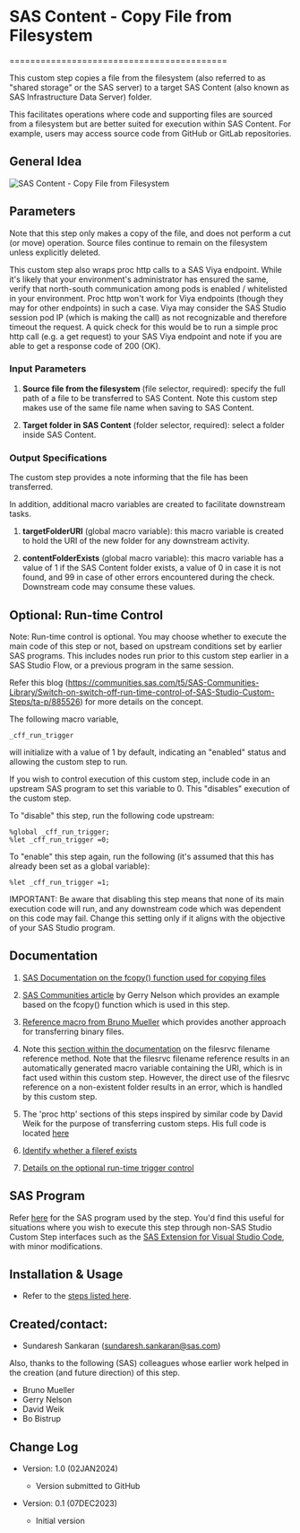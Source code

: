 # SAS Content - Copy File from Filesystem
==========================================

This custom step copies a file from the filesystem (also referred to as "shared storage" or the SAS server) to a target SAS Content (also known as SAS Infrastructure Data Server) folder.

This facilitates operations where code and supporting files are sourced from a filesystem but are better suited for execution within SAS Content.  For example, users may access source code from GitHub or GitLab repositories.  

## General Idea
![SAS Content - Copy File from Filesystem](./img/SAS_Content_Copy_Files_from_Filesystem.gif)

## Parameters

Note that this step only makes a copy of the file, and does not perform a cut (or move) operation. Source files continue to remain on the filesystem unless explicitly deleted.

This custom step also wraps proc http calls to a SAS Viya endpoint.  While it's likely that your environment's administrator has ensured the same, verify that north-south communication among pods is enabled / whitelisted in your environment.  Proc http won't work for Viya endpoints (though they may for other endpoints) in such a case.  Viya may consider the SAS Studio session pod IP (which is making the call) as not recognizable and therefore timeout the request.  A quick check for this would be to run a simple proc http call (e.g. a get request) to your SAS Viya endpoint and note if you are able to get a response code of 200 (OK).


### Input Parameters

1. **Source file from the filesystem** (file selector, required): specify the full path of a file to be transferred to SAS Content.  Note this custom step makes use of the same file name when saving to SAS Content.

2. **Target folder in SAS Content** (folder selector, required): select a folder inside SAS Content.  

### Output Specifications

The custom step provides a note informing that the file has been transferred. 

In addition,  additional macro variables are created to facilitate downstream tasks.

1. **targetFolderURI** (global macro variable): this macro variable is created to hold the URI of the new folder for any downstream activity.

2. **contentFolderExists** (global macro variable): this macro variable has a value of 1 if the SAS Content folder exists, a value of 0 in case it is not found, and 99 in case of other errors encountered during the check.  Downstream code may consume these values.


## Optional: Run-time Control

Note: Run-time control is optional.  You may choose whether to execute the main code of this step or not, based on upstream conditions set by earlier SAS programs.  This includes nodes run prior to this custom step earlier in a SAS Studio Flow, or a previous program in the same session.

Refer this blog (https://communities.sas.com/t5/SAS-Communities-Library/Switch-on-switch-off-run-time-control-of-SAS-Studio-Custom-Steps/ta-p/885526) for more details on the concept.

The following macro variable,

```sas
_cff_run_trigger
```

will initialize with a value of 1 by default, indicating an "enabled" status and allowing the custom step to run.

If you wish to control execution of this custom step, include code in an upstream SAS program to set this variable to 0.  This "disables" execution of the custom step.

To "disable" this step, run the following code upstream:

```sas
%global _cff_run_trigger;
%let _cff_run_trigger =0;
```

To "enable" this step again, run the following (it's assumed that this has already been set as a global variable):

```sas
%let _cff_run_trigger =1;
```

IMPORTANT: Be aware that disabling this step means that none of its main execution code will run, and any  downstream code which was dependent on this code may fail.  Change this setting only if it aligns with the objective of your SAS Studio program.


## Documentation

1. [SAS Documentation on the fcopy() function used for copying files](https://go.documentation.sas.com/doc/en/pgmsascdc/default/lefunctionsref/n10dz22b5ixohin1vwzilweetek0.htm)

2. [SAS Communities article](https://communities.sas.com/t5/SAS-Communities-Library/Making-SAS-programs-stored-on-the-file-system-available-to-SAS/ta-p/525688) by Gerry Nelson which provides an example based on the fcopy() function which is used in this step. 

3. [Reference macro from Bruno Mueller](https://blogs.sas.com/content/sasdummy/files/2013/09/binaryfilecopy.sas_.txt) which provides another approach for transferring binary files.

4. Note this [section within the documentation](https://go.documentation.sas.com/doc/en/pgmsascdc/default/lestmtsglobal/p0qapul7pyz9hmn0zfoefj0c278a.htm#p0nscb67k9xhr5n1fqx4pvnoed4f) on the filesrvc filename reference method.  Note that the filesrvc filename reference results in an automatically generated macro variable containing the URI, which is in fact used within this custom step.  However, the direct use of the filesrvc reference on a non-existent folder results in an error, which is handled by this custom step.  

5. The 'proc http' sections of this steps inspired by similar code by David Weik for the purpose of transferring custom steps.  His full code is located [here](https://github.com/Criptic/sas_snippets/blob/master/Upload-and-Register-all-Custom-Steps.sas)

6. [Identify whether a fileref exists](https://go.documentation.sas.com/doc/en/pgmsascdc/default/lefunctionsref/p0b6qacxrmnzc4n145t9jps0yzdc.htm) 

7. [Details on the optional run-time trigger control](https://communities.sas.com/t5/SAS-Communities-Library/Switch-on-switch-off-run-time-control-of-SAS-Studio-Custom-Steps/ta-p/885526)


## SAS Program

Refer [here](./extras/SAS%20Content%20-%20Copy%20File%20from%20Filesystem.sas) for the SAS program used by the step.  You'd find this useful for situations where you wish to execute this step through non-SAS Studio Custom Step interfaces such as the [SAS Extension for Visual Studio Code](https://github.com/sassoftware/vscode-sas-extension), with minor modifications. 

## Installation & Usage

- Refer to the [steps listed here](https://github.com/sassoftware/sas-studio-custom-steps#getting-started---making-a-custom-step-from-this-repository-available-in-sas-studio).


## Created/contact: 

- Sundaresh Sankaran (sundaresh.sankaran@sas.com)

Also, thanks to the following (SAS) colleagues whose earlier work helped in the creation (and future direction) of this step.

- Bruno Mueller 
- Gerry Nelson 
- David Weik 
- Bo Bistrup 


## Change Log

* Version: 1.0  (02JAN2024)
  * Version submitted to GitHub

* Version: 0.1  (07DEC2023)
  * Initial version
